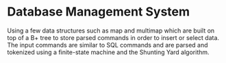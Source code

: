 # Database Management System

Using a few data structures such as map and multimap which are built on top of a B+ tree to store parsed commands in order to insert or select data. The input commands are similar to SQL commands and are parsed and tokenized using a finite-state machine and the Shunting Yard algorithm.
